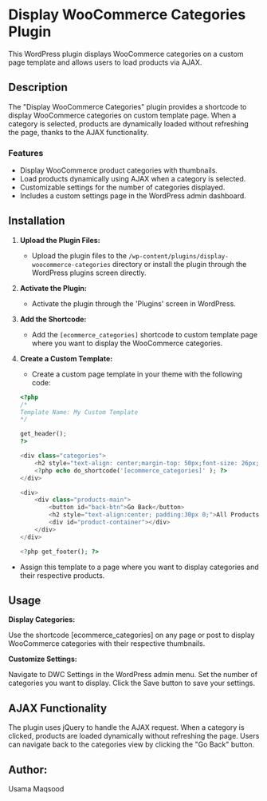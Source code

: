# Display WooCommerce Categories Plugin

This WordPress plugin displays WooCommerce categories on a custom page template and allows users to load products via AJAX. 

## Description

The "Display WooCommerce Categories" plugin provides a shortcode to display WooCommerce categories on custom template page. When a category is selected, products are dynamically loaded without refreshing the page, thanks to the AJAX functionality. 

### Features

- Display WooCommerce product categories with thumbnails.
- Load products dynamically using AJAX when a category is selected.
- Customizable settings for the number of categories displayed.
- Includes a custom settings page in the WordPress admin dashboard.

## Installation

1. **Upload the Plugin Files:**
   - Upload the plugin files to the `/wp-content/plugins/display-woocommerce-categories` directory or install the plugin through the WordPress plugins screen directly.

2. **Activate the Plugin:**
   - Activate the plugin through the 'Plugins' screen in WordPress.

3. **Add the Shortcode:**
   - Add the `[ecommerce_categories]` shortcode to custom template page where you want to display the WooCommerce categories.

4. **Create a Custom Template:**
   - Create a custom page template in your theme with the following code:
   
   ```php
   <?php
   /*
   Template Name: My Custom Template
   */

   get_header();
   ?>

   <div class="categories">
       <h2 style="text-align: center;margin-top: 50px;font-size: 26px;">WooCommerce Categories</h2>
       <?php echo do_shortcode('[ecommerce_categories]' ); ?>
   </div>

   <div>
       <div class="products-main">
           <button id="back-btn">Go Back</button>
           <h2 style="text-align:center; padding:30px 0;">All Products</h2>
           <div id="product-container"></div> 
       </div>
   </div>

   <?php get_footer(); ?>

- Assign this template to a page where you want to display categories and their respective products.
## Usage
**Display Categories:**

Use the shortcode [ecommerce_categories] on any page or post to display WooCommerce categories with their respective thumbnails.

**Customize Settings:**

Navigate to DWC Settings in the WordPress admin menu.
Set the number of categories you want to display.
Click the Save button to save your settings.
## AJAX Functionality
The plugin uses jQuery to handle the AJAX request.
When a category is clicked, products are loaded dynamically without refreshing the page.
Users can navigate back to the categories view by clicking the "Go Back" button.

## Author:
Usama Maqsood


